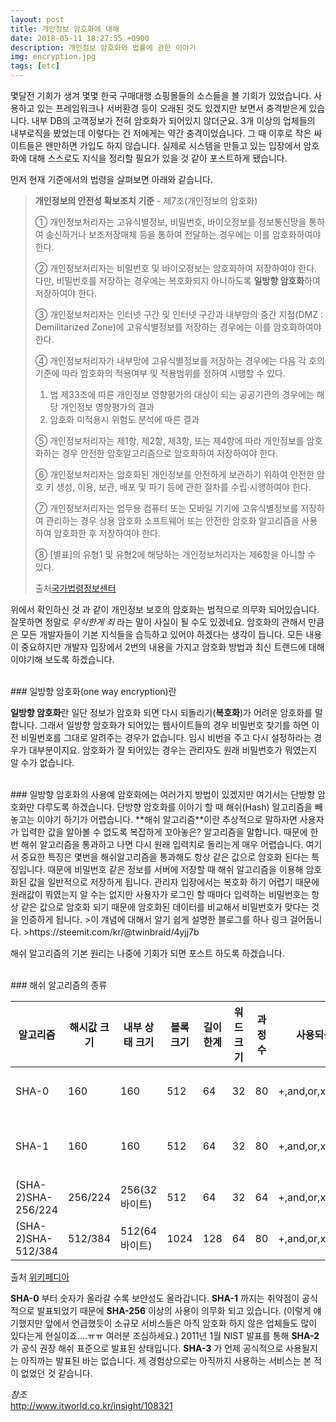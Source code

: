 ```yaml
---
layout: post
title: 개인정보 암호화에 대해
date: 2018-05-11 18:27:55 +0900
description: 개인정보 암호화와 법률에 관한 이야기
img: encryption.jpg
tags: [etc]
---
```

몇달전 기회가 생겨 몇몇 한국 구매대행 쇼핑몰들의 소스들을 볼 기회가 있었습니다. 사용하고 있는 프레임워크나 서버환경 등이 오래된 것도 있겠지만 보면서 충격받은게 있습니다. 내부 DB의 고객정보가 전혀 암호화가 되어있지 않더군요. 3개 이상의 업체들의 내부로직을 봤었는데 이렇다는 건 저에게는 약간 충격이었습니다. 그 때 이후로 작은 싸이트들은 왠만하면 가입도 하지 않습니다.
실제로 시스템을 만들고 있는 입장에서 암호화에 대해 스스로도 지식을 정리할 필요가 있을 것 같아 포스트하게 됐습니다.

먼저 현재 기준에서의 법령을 살펴보면 아래와 같습니다.
> **개인정보의 안전성 확보조치 기준** - 제7조(개인정보의 암호화)<br/>
>
>① 개인정보처리자는 고유식별정보, 비밀번호, 바이오정보를 정보통신망을 통하여 송신하거나 보조저장매체 등을 통하여 전달하는 경우에는 이를 암호화하여야 한다.<br/>
>
>② 개인정보처리자는 비밀번호 및 바이오정보는 암호화하여 저장하여야 한다. 다만, 비밀번호를 저장하는 경우에는 복호화되지 아니하도록 **일방향 암호화**하여 저장하여야 한다.<br/>
>
>③ 개인정보처리자는 인터넷 구간 및 인터넷 구간과 내부망의 중간 지점(DMZ : Demilitarized Zone)에 고유식별정보를 저장하는 경우에는 이를 암호화하여야 한다.<br/>
>
>④ 개인정보처리자가 내부망에 고유식별정보를 저장하는 경우에는 다음 각 호의 기준에 따라 암호화의 적용여부 및 적용범위를 정하여 시행할 수 있다.
>
>1. 법 제33조에 따른 개인정보 영향평가의 대상이 되는 공공기관의 경우에는 해당 개인정보 영향평가의 결과<br/>
>2. 암호화 미적용시 위험도 분석에 따른 결과<br/>
>
>⑤ 개인정보처리자는 제1항, 제2항, 제3항, 또는 제4항에 따라 개인정보를 암호화하는 경우 안전한 암호알고리즘으로 암호화하여 저장하여야 한다.<br/>
>
>⑥ 개인정보처리자는 암호화된 개인정보를 안전하게 보관하기 위하여 안전한 암호 키 생성, 이용, 보관, 배포 및 파기 등에 관한 절차를 수립·시행하여야 한다.<br/>
>
>⑦ 개인정보처리자는 업무용 컴퓨터 또는 모바일 기기에 고유식별정보를 저장하여 관리하는 경우 상용 암호화 소프트웨어 또는 안전한 암호화 알고리즘을 사용하여 암호화한 후 저장하여야 한다.<br/>
>
>⑧ [별표]의 유형1 및 유형2에 해당하는 개인정보처리자는 제6항을 아니할 수 있다.<br/>
>
>출처[국가법령정보센터](http://www.law.go.kr/%ED%96%89%EC%A0%95%EA%B7%9C%EC%B9%99/%EA%B0%9C%EC%9D%B8%EC%A0%95%EB%B3%B4%EC%9D%98%EC%95%88%EC%A0%84%EC%84%B1%ED%99%95%EB%B3%B4%EC%A1%B0%EC%B9%98%EA%B8%B0%EC%A4%80)

위에서 확인하신 것 과 같이 개인정보 보호의 암호화는 법적으로 의무화 되어있습니다. 잘못하면 정말로 *무식한게 죄* 라는 말이 사실이 될 수도 있겠네요. 암호화의 관해서 만큼은 모든 개발자들이 기본 지식들을 습득하고 있어야 하겠다는 생각이 듭니다.
모든 내용이 중요하지만 개발자 입장에서 2번의 내용을 가지고 암호화 방법과 최신 트랜드에 대해 이야기해 보도록 하겠습니다.

<br/>
### 일방향 암호화(one way encryption)란

**일방향 암호화**란 일단 정보가 암호화 되면 다시 되돌리기(**복호화**)가 어려운 암호화를 말합니다. 그래서 일방향 암호화가 되어있는 웹사이트들의 경우 비밀번호 찾기를 하면 이전 비밀번호를 그대로 알려주는 경우가 없습니다. 임시 비번을 주고 다시 설정하라는 경우가 대부분이지요. 암호화가 잘 되어있는 경우는 관리자도 원래 비밀번호가 뭐였는지 알 수가 없습니다.

<br/>
### 일방향 암호화의 사용예
암호화에는 여러가지 방법이 있겠지만 여기서는 단방향 암호화만 다루도록 하겠습니다. 단방향 암호화를 이야기 할 때 해쉬(Hash) 알고리즘을 빼놓고는 이야기 하기가 어렵습니다. **해쉬 알고리즘**이란 추상적으로 말하자면 사용자가 입력한 값을 알아볼 수 없도록 복잡하게 꼬아놓은? 알고리즘을 말합니다. 때문에 한번 해쉬 알고리즘을 통과하고 나면 다시 원래 입력치로 돌리는게 매우 어렵습니다. 여기서 중요한 특징은 몇번을 해쉬알고리즘을 통과해도 항상 같은 값으로 암호화 된다는 특징입니다. 때문에 비밀번호 같은 정보를 서버에 저장할 때 해쉬 알고리즘을 이용해 암호화된 값을 일반적으로 저장하게 됩니다. 관리자 입장에서는 복호화 하기 어렵기 때문에 원래값이 뭐였는지 알 수는 없지만 사용자가 로그인 할 때마다 입력하는 비밀번호는 항상 같은 값으로 암호화 되기 때문에 암호화된 데이터를 비교해서 비밀번호가 맞다는 것을 인증하게 됩니다. 
>이 걔념에 대해서 알기 쉽게 설명한 블로그를 하나 링크 걸어둡니다.  
>https://steemit.com/kr/@twinbraid/4yjj7b

해쉬 알고리즘의 기본 원리는 나중에 기회가 되면 포스트 하도록 하겠습니다. 

<br/>
### 해쉬 알고리즘의 종류  

|알고리즘|해시값 크기|내부 상태 크기|블록 크기|길이 한계|워드 크기|과정 수|사용되는 연산|충돌|
|--------|-----------|--------------|---------|---------|---------|-------|-------------|----|
|SHA-0   |160        |160           |512      |64       |32       |80     |+,and,or,xor,rotl|발견됨|
|SHA-1   |160        |160           |512      |64       |32       |80     |+,and,or,xor,rotl|발견됨[1]|
|(SHA-2)SHA-256/224|256/224 |256(32바이트) |512      |64       |32       |64     |+,and,or,xor,shr,rotr|-|
|(SHA-2)SHA-512/384|512/384 |512(64바이트) |1024     |128      |64       |80     |+,and,or,xor,shr,rotr|-|

출처 [위키페디아](https://ko.wikipedia.org/wiki/SHA)

**SHA-0** 부터 숫자가 올라갈 수록 보안성도 올라갑니다. **SHA-1** 까지는 취약점이 공식적으로 발표되었기 때문에 **SHA-256** 이상의 사용이 의무화 되고 있습니다. (이렇게 얘기했지만 앞에서 언급했듯이 소규모 서비스들은 아직 암호화 하지 않은 업체들도 많이 있다는게 현실이죠....ㅠㅠ 여러분 조심하세요.) 2011년 1월 NIST 발표를 통해 **SHA-2**가 공식 권장 해쉬 표준으로 발표된 상태입니다. **SHA-3** 가 언제 공식적으로 사용될지는 아직까는 발표된 바는 없습니다. 제 경험상으로는 아직까지 사용하는 서비스는 본 적이 없었던 것 같습니다.

*참조*  
http://www.itworld.co.kr/insight/108321